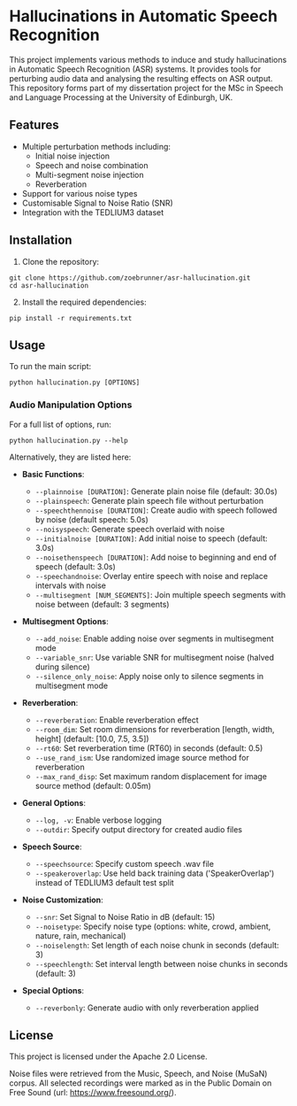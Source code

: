 # Hallucinations in Automatic Speech Recognition

This project implements various methods to induce and study hallucinations in Automatic Speech Recognition (ASR) systems. It provides tools for perturbing audio data and analysing the resulting effects on ASR output.
This repository forms part of my dissertation project for the MSc in Speech and Language Processing at the University of Edinburgh, UK.

## Features
- Multiple perturbation methods including:
  - Initial noise injection
  - Speech and noise combination
  - Multi-segment noise injection
  - Reverberation
- Support for various noise types
- Customisable Signal to Noise Ratio (SNR)
- Integration with the TEDLIUM3 dataset

## Installation
1. Clone the repository:
```
git clone https://github.com/zoebrunner/asr-hallucination.git
cd asr-hallucination
```
2. Install the required dependencies:
```
pip install -r requirements.txt
```

## Usage

To run the main script:
```
python hallucination.py [OPTIONS]
```

### Audio Manipulation Options
For a full list of options, run:
```
python hallucination.py --help
```
Alternatively, they are listed here:
- **Basic Functions**:
  - `--plainnoise [DURATION]`: Generate plain noise file (default: 30.0s)
  - `--plainspeech`: Generate plain speech file without perturbation
  - `--speechthennoise [DURATION]`: Create audio with speech followed by noise (default speech: 5.0s)
  - `--noisyspeech`: Generate speech overlaid with noise
  - `--initialnoise [DURATION]`: Add initial noise to speech (default: 3.0s)
  - `--noisethenspeech [DURATION]`: Add noise to beginning and end of speech (default: 3.0s)
  - `--speechandnoise`: Overlay entire speech with noise and replace intervals with noise
  - `--multisegment [NUM_SEGMENTS]`: Join multiple speech segments with noise between (default: 3 segments)

- **Multisegment Options**:
  - `--add_noise`: Enable adding noise over segments in multisegment mode
  - `--variable_snr`: Use variable SNR for multisegment noise (halved during silence)
  - `--silence_only_noise`: Apply noise only to silence segments in multisegment mode

- **Reverberation**:
  - `--reverberation`: Enable reverberation effect
  - `--room_dim`: Set room dimensions for reverberation [length, width, height] (default: [10.0, 7.5, 3.5])
  - `--rt60`: Set reverberation time (RT60) in seconds (default: 0.5)
  - `--use_rand_ism`: Use randomized image source method for reverberation
  - `--max_rand_disp`: Set maximum random displacement for image source method (default: 0.05m)

- **General Options**:
  - `--log, -v`: Enable verbose logging
  - `--outdir`: Specify output directory for created audio files

- **Speech Source**:
  - `--speechsource`: Specify custom speech .wav file
  - `--speakeroverlap`: Use held back training data ('SpeakerOverlap') instead of TEDLIUM3 default test split

- **Noise Customization**:
  - `--snr`: Set Signal to Noise Ratio in dB (default: 15)
  - `--noisetype`: Specify noise type (options: white, crowd, ambient, nature, rain, mechanical)
  - `--noiselength`: Set length of each noise chunk in seconds (default: 3)
  - `--speechlength`: Set interval length between noise chunks in seconds (default: 3)

- **Special Options**:
  - `--reverbonly`: Generate audio with only reverberation applied

## License

This project is licensed under the Apache 2.0 License.

Noise files were retrieved from the Music, Speech, and Noise (MuSaN) corpus. All selected recordings were marked as in the Public Domain
on Free Sound (url: https://www.freesound.org/).
